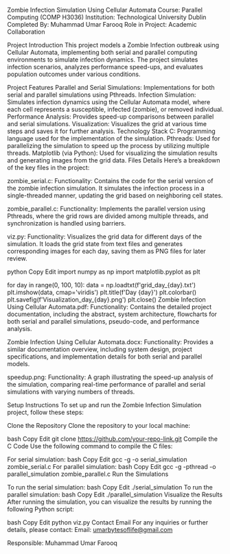 Zombie Infection Simulation Using Cellular Automata
Course: Parallel Computing (COMP H3036)
Institution: Technological University Dublin
Completed By: Muhammad Umar Farooq
Role in Project: Academic Collaboration

Project Introduction
This project models a Zombie Infection outbreak using Cellular Automata, implementing both serial and parallel computing environments to simulate infection dynamics. The project simulates infection scenarios, analyzes performance speed-ups, and evaluates population outcomes under various conditions.

Project Features
Parallel and Serial Simulations: Implementations for both serial and parallel simulations using Pthreads.
Infection Simulation: Simulates infection dynamics using the Cellular Automata model, where each cell represents a susceptible, infected (zombie), or removed individual.
Performance Analysis: Provides speed-up comparisons between parallel and serial simulations.
Visualization: Visualizes the grid at various time steps and saves it for further analysis.
Technology Stack
C: Programming language used for the implementation of the simulation.
Pthreads: Used for parallelizing the simulation to speed up the process by utilizing multiple threads.
Matplotlib (via Python): Used for visualizing the simulation results and generating images from the grid data.
Files Details
Here’s a breakdown of the key files in the project:

zombie_serial.c:
Functionality: Contains the code for the serial version of the zombie infection simulation. It simulates the infection process in a single-threaded manner, updating the grid based on neighboring cell states.

zombie_parallel.c:
Functionality: Implements the parallel version using Pthreads, where the grid rows are divided among multiple threads, and synchronization is handled using barriers.

viz.py:
Functionality: Visualizes the grid data for different days of the simulation. It loads the grid state from text files and generates corresponding images for each day, saving them as PNG files for later review.

python
Copy
Edit
import numpy as np
import matplotlib.pyplot as plt

for day in range(0, 100, 10):
    data = np.loadtxt(f'grid_day_{day}.txt')
    plt.imshow(data, cmap='viridis')
    plt.title(f'Day {day}')
    plt.colorbar()
    plt.savefig(f'Visualization_day_{day}.png')
    plt.close()
Zombie Infection Using Cellular Automata.pdf:
Functionality: Contains the detailed project documentation, including the abstract, system architecture, flowcharts for both serial and parallel simulations, pseudo-code, and performance analysis.

Zombie Infection Using Cellular Automata.docx:
Functionality: Provides a similar documentation overview, including system design, project specifications, and implementation details for both serial and parallel models.

speedup.png:
Functionality: A graph illustrating the speed-up analysis of the simulation, comparing real-time performance of parallel and serial simulations with varying numbers of threads.

Setup Instructions
To set up and run the Zombie Infection Simulation project, follow these steps:

Clone the Repository
Clone the repository to your local machine:

bash
Copy
Edit
git clone https://github.com/your-repo-link.git
Compile the C Code
Use the following command to compile the C files:

For serial simulation:
bash
Copy
Edit
gcc -g -o serial_simulation zombie_serial.c
For parallel simulation:
bash
Copy
Edit
gcc -g -pthread -o parallel_simulation zombie_parallel.c
Run the Simulations

To run the serial simulation:
bash
Copy
Edit
./serial_simulation
To run the parallel simulation:
bash
Copy
Edit
./parallel_simulation
Visualize the Results
After running the simulation, you can visualize the results by running the following Python script:

bash
Copy
Edit
python viz.py
Contact Email
For any inquiries or further details, please contact:
Email: umarbytesoflife@gmail.com

Responsible: Muhammad Umar Farooq


